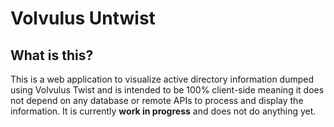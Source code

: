 # Volvulus Untwist

## What is this?

This is a web application to visualize active directory information dumped using <a>Volvulus Twist</a> and is intended to be 100% client-side meaning it does not depend on any database or remote APIs to process and display the information. It is currently **work in progress** and does not do anything yet.
